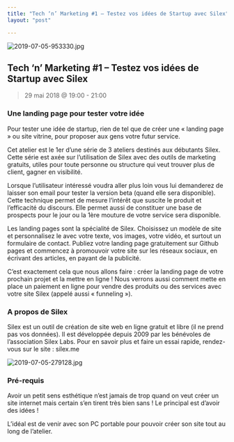 ```yaml
---
title: "Tech ‘n’ Marketing #1 – Testez vos idées de Startup avec Silex"
layout: "post"

---
```

![2019-07-05-953330.jpg](http://lexoyo.me/silexlabs.org//assets/2019-07-05-953330.jpg)


## Tech ‘n’ Marketing #1 – Testez vos idées de Startup avec Silex

> 29 mai 2018 @ 19:00 - 21:00

### Une landing page pour tester votre idée

Pour tester une idée de startup, rien de tel que de créer une « landing page » ou site vitrine, pour proposer aux gens votre futur service.

<!-- more -->

Cet atelier est le 1er d’une série de 3 ateliers destinés aux débutants Silex. Cette série est axée sur l’utilisation de Silex avec des outils de marketing gratuits, utiles pour toute personne ou structure qui veut trouver plus de client, gagner en visibilité.

Lorsque l’utilisateur intéressé voudra aller plus loin vous lui demanderez de laisser son email pour tester la version beta (quand elle sera disponible). Cette technique permet de mesure l’intérêt que suscite le produit et l’efficacité du discours. Elle permet aussi de constituer une base de prospects pour le jour ou la 1ère mouture de votre service sera disponible.

Les landing pages sont la spécialité de Silex. Choisissez un modèle de site et personnalisez le avec votre texte, vos images, votre vidéo, et surtout un formulaire de contact. Publiez votre landing page gratuitement sur Github pages et commencez à promouvoir votre site sur les réseaux sociaux, en écrivant des articles, en payant de la publicité.

C’est exactement cela que nous allons faire : créer la landing page de votre prochain projet et la mettre en ligne ! Nous verrons aussi comment mette en place un paiement en ligne pour vendre des produits ou des services avec votre site Silex (appelé aussi « funneling »).

### A propos de Silex

Silex est un outil de création de site web en ligne gratuit et libre (il ne prend pas vos données). Il est développée depuis 2009 par les bénévoles de l’association Silex Labs. Pour en savoir plus et faire un essai rapide, rendez-vous sur le site : silex.me


![2019-07-05-279128.jpg](http://lexoyo.me/silexlabs.org//assets/2019-07-05-279128.jpg)

### Pré-requis

Avoir un petit sens esthétique n’est jamais de trop quand on veut créer un site internet mais certain s’en tirent très bien sans ! Le principal est d’avoir des idées !

L’idéal est de venir avec son PC portable pour pouvoir créer son site tout au long de l’atelier.
